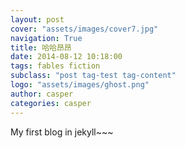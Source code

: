 ```yaml
---
layout: post
cover: "assets/images/cover7.jpg"
navigation: True
title: 哈哈昂昂
date: 2014-08-12 10:18:00
tags: fables fiction
subclass: "post tag-test tag-content"
logo: "assets/images/ghost.png"
author: casper
categories: casper
---
```


My first blog in jekyll~~~
